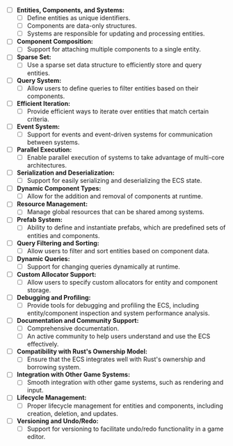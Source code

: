 - [ ] **Entities, Components, and Systems:**
  - [ ] Define entities as unique identifiers.
  - [ ] Components are data-only structures.
  - [ ] Systems are responsible for updating and processing entities.

- [ ] **Component Composition:**
  - [ ] Support for attaching multiple components to a single entity.

- [ ] **Sparse Set:**
  - [ ] Use a sparse set data structure to efficiently store and query entities.

- [ ] **Query System:**
  - [ ] Allow users to define queries to filter entities based on their components.

- [ ] **Efficient Iteration:**
  - [ ] Provide efficient ways to iterate over entities that match certain criteria.

- [ ] **Event System:**
  - [ ] Support for events and event-driven systems for communication between systems.

- [ ] **Parallel Execution:**
  - [ ] Enable parallel execution of systems to take advantage of multi-core architectures.

- [ ] **Serialization and Deserialization:**
  - [ ] Support for easily serializing and deserializing the ECS state.

- [ ] **Dynamic Component Types:**
  - [ ] Allow for the addition and removal of components at runtime.

- [ ] **Resource Management:**
  - [ ] Manage global resources that can be shared among systems.

- [ ] **Prefab System:**
  - [ ] Ability to define and instantiate prefabs, which are predefined sets of entities and components.

- [ ] **Query Filtering and Sorting:**
  - [ ] Allow users to filter and sort entities based on component data.

- [ ] **Dynamic Queries:**
  - [ ] Support for changing queries dynamically at runtime.

- [ ] **Custom Allocator Support:**
  - [ ] Allow users to specify custom allocators for entity and component storage.

- [ ] **Debugging and Profiling:**
  - [ ] Provide tools for debugging and profiling the ECS, including entity/component inspection and system performance analysis.

- [ ] **Documentation and Community Support:**
  - [ ] Comprehensive documentation.
  - [ ] An active community to help users understand and use the ECS effectively.

- [ ] **Compatibility with Rust's Ownership Model:**
  - [ ] Ensure that the ECS integrates well with Rust's ownership and borrowing system.

- [ ] **Integration with Other Game Systems:**
  - [ ] Smooth integration with other game systems, such as rendering and input.

- [ ] **Lifecycle Management:**
  - [ ] Proper lifecycle management for entities and components, including creation, deletion, and updates.

- [ ] **Versioning and Undo/Redo:**
  - [ ] Support for versioning to facilitate undo/redo functionality in a game editor.
